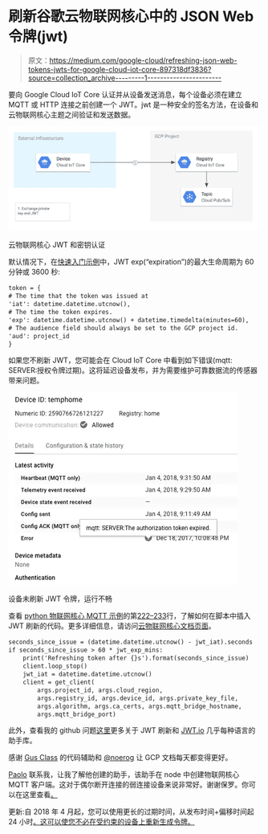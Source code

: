 # 刷新谷歌云物联网核心中的 JSON Web 令牌(jwt)

> 原文：<https://medium.com/google-cloud/refreshing-json-web-tokens-jwts-for-google-cloud-iot-core-897318df3836?source=collection_archive---------1----------------------->

要向 Google Cloud IoT Core 认证并从设备发送消息，每个设备必须在建立 MQTT 或 HTTP 连接之前创建一个 JWT。jwt 是一种安全的签名方法，在设备和云物联网核心主题之间验证和发送数据。

![](img/4cef871fec502cafba94b80dac7383bf.png)

云物联网核心 JWT 和密钥认证

默认情况下，在[快速入门示例](https://github.com/GoogleCloudPlatform/python-docs-samples/blob/master/iot/api-client/mqtt_example/cloudiot_mqtt_example.py)中，JWT exp(“expiration”)的最大生命周期为 60 分钟或 3600 秒:

```
token = {            
# The time that the token was issued at            
'iat': datetime.datetime.utcnow(),            
# The time the token expires.            
'exp': datetime.datetime.utcnow() + datetime.timedelta(minutes=60),            # The audience field should always be set to the GCP project id.                       'aud': project_id    
}
```

如果您不刷新 JWT，您可能会在 Cloud IoT Core 中看到如下错误(mqtt: SERVER:授权令牌过期)。这将延迟设备发布，并为需要维护可靠数据流的传感器带来问题。

![](img/e6fd404690c03ea21c3756c9b5e99a13.png)

设备未刷新 JWT 令牌，运行不畅

查看 [python 物联网核心 MQTT 示例](https://github.com/GoogleCloudPlatform/python-docs-samples/blob/master/iot/api-client/mqtt_example/cloudiot_mqtt_example.py)的第[222–233](https://github.com/GoogleCloudPlatform/python-docs-samples/blob/adaa3678af4ed30f458ecbf8c1ac19d3e81dafc8/iot/api-client/mqtt_example/cloudiot_mqtt_example.py#L223)行，了解如何在脚本中插入 JWT 刷新的代码。更多详细信息，请访问[云物联网核心文档页面](https://cloud.google.com/iot/docs/how-tos/credentials/jwts)。

```
seconds_since_issue = (datetime.datetime.utcnow() - jwt_iat).seconds
if seconds_since_issue > 60 * jwt_exp_mins:
    print('Refreshing token after {}s').format(seconds_since_issue)
    client.loop_stop()
    jwt_iat = datetime.datetime.utcnow()
    client = get_client(
        args.project_id, args.cloud_region,
        args.registry_id, args.device_id, args.private_key_file,
        args.algorithm, args.ca_certs, args.mqtt_bridge_hostname,
        args.mqtt_bridge_port)
```

此外，查看我的 github 问题[这里](https://github.com/GoogleCloudPlatform/python-docs-samples/issues/1264)更多关于 JWT 刷新和 [JWT.io](https://jwt.io/) 几乎每种语言的助手库。

感谢 [Gus Class](https://medium.com/u/282bfd5a4236?source=post_page-----897318df3836--------------------------------) 的代码辅助和 [@noerog](https://github.com/noerog) 让 GCP 文档每天都变得更好。

[Paolo](https://github.com/teifip) 联系我，让我了解他创建的助手，该助手在 node 中创建物联网核心 MQTT 客户端。这对于偶尔断开连接的弱连接设备来说非常好。谢谢保罗。你可以在这里查看[。](https://github.com/teifip/gcic-mqtt-client)

更新:自 2018 年 4 月起，您可以使用更长的过期时间，从发布时间+偏移时间起 24 小时[。这可以使您不必在受约束的设备上重新生成令牌。](https://cloud.google.com/iot/docs/how-tos/credentials/jwts#jwt_claims)